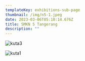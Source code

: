 ```yaml
---
templateKey: exhibitions-sub-page
thumbnail: /img/n5-1.jpeg
date: 2023-03-06T05:10:14.676Z
title: SMKN 5 Tangerang 
description: ""
---
```

![kuta3](/img/n5-2.jpeg)

![kuta1](/img/n5-3.jpeg)

